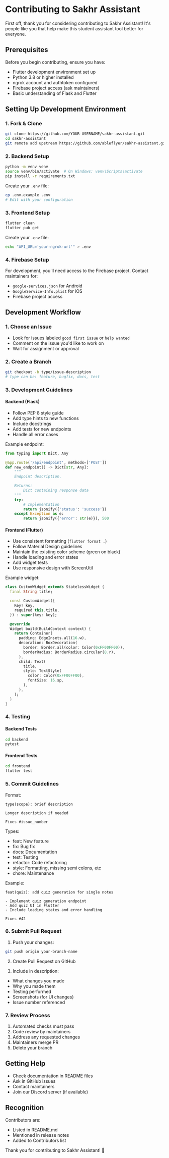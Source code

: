 # Contributing to Sakhr Assistant

First off, thank you for considering contributing to Sakhr Assistant! It's people like you that help make this student assistant tool better for everyone.

## Prerequisites

Before you begin contributing, ensure you have:
- Flutter development environment set up
- Python 3.8 or higher installed
- ngrok account and authtoken configured
- Firebase project access (ask maintainers)
- Basic understanding of Flask and Flutter

## Setting Up Development Environment

### 1. Fork & Clone
```bash
git clone https://github.com/YOUR-USERNAME/sakhr-assistant.git
cd sakhr-assistant
git remote add upstream https://github.com/ableflyer/sakhr-assistant.git
```

### 2. Backend Setup
```bash
python -m venv venv
source venv/bin/activate  # On Windows: venv\Scripts\activate
pip install -r requirements.txt
```

Create your `.env` file:
```bash
cp .env.example .env
# Edit with your configuration
```

### 3. Frontend Setup
```bash
flutter clean
flutter pub get
```

Create your `.env` file:
```bash
echo "API_URL='your-ngrok-url'" > .env
```

### 4. Firebase Setup
For development, you'll need access to the Firebase project. Contact maintainers for:
- `google-services.json` for Android
- `GoogleService-Info.plist` for iOS
- Firebase project access

## Development Workflow

### 1. Choose an Issue
- Look for issues labeled `good first issue` or `help wanted`
- Comment on the issue you'd like to work on
- Wait for assignment or approval

### 2. Create a Branch
```bash
git checkout -b type/issue-description
# type can be: feature, bugfix, docs, test
```

### 3. Development Guidelines

#### Backend (Flask)
- Follow PEP 8 style guide
- Add type hints to new functions
- Include docstrings
- Add tests for new endpoints
- Handle all error cases

Example endpoint:
```python
from typing import Dict, Any

@app.route('/api/endpoint', methods=['POST'])
def new_endpoint() -> Dict[str, Any]:
    """
    Endpoint description.

    Returns:
        Dict containing response data
    """
    try:
        # Implementation
        return jsonify({'status': 'success'})
    except Exception as e:
        return jsonify({'error': str(e)}), 500
```

#### Frontend (Flutter)
- Use consistent formatting (`flutter format .`)
- Follow Material Design guidelines
- Maintain the existing color scheme (green on black)
- Handle loading and error states
- Add widget tests
- Use responsive design with ScreenUtil

Example widget:
```dart
class CustomWidget extends StatelessWidget {
  final String title;

  const CustomWidget({
    Key? key,
    required this.title,
  }) : super(key: key);

  @override
  Widget build(BuildContext context) {
    return Container(
      padding: EdgeInsets.all(16.w),
      decoration: BoxDecoration(
        border: Border.all(color: Color(0xFF00FF00)),
        borderRadius: BorderRadius.circular(8.r),
      ),
      child: Text(
        title,
        style: TextStyle(
          color: Color(0xFF00FF00),
          fontSize: 16.sp,
        ),
      ),
    );
  }
}
```

### 4. Testing

#### Backend Tests
```bash
cd backend
pytest
```

#### Frontend Tests
```bash
cd frontend
flutter test
```

### 5. Commit Guidelines

Format:
```
type(scope): brief description

Longer description if needed

Fixes #issue_number
```

Types:
- feat: New feature
- fix: Bug fix
- docs: Documentation
- test: Testing
- refactor: Code refactoring
- style: Formatting, missing semi colons, etc
- chore: Maintenance

Example:
```
feat(quiz): add quiz generation for single notes

- Implement quiz generation endpoint
- Add quiz UI in Flutter
- Include loading states and error handling

Fixes #42
```

### 6. Submit Pull Request

1. Push your changes:
```bash
git push origin your-branch-name
```

2. Create Pull Request on GitHub

3. Include in description:
- What changes you made
- Why you made them
- Testing performed
- Screenshots (for UI changes)
- Issue number referenced

### 7. Review Process

1. Automated checks must pass
2. Code review by maintainers
3. Address any requested changes
4. Maintainers merge PR
5. Delete your branch

## Getting Help

- Check documentation in README files
- Ask in GitHub issues
- Contact maintainers
- Join our Discord server (if available)

## Recognition

Contributors are:
- Listed in README.md
- Mentioned in release notes
- Added to Contributors list

Thank you for contributing to Sakhr Assistant! 🎉
